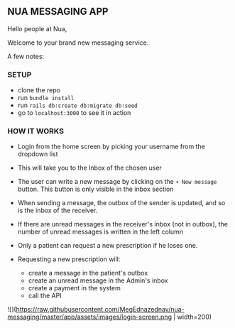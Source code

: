 ## NUA MESSAGING APP

Hello people at Nua,

Welcome to your brand new messaging service.

A few notes:

### SETUP

- clone the repo
- run `bundle install`
- run `rails db:create db:migrate db:seed`
- go to `localhost:3000` to see it in action

### HOW IT WORKS

- Login from the home screen by picking your username from the dropdown list
- This will take you to the Inbox of the chosen user
- The user can write a new message by clicking on the `+ New message` button. This button is only visible in the inbox section
- When sending a message, the outbox of the sender is updated, and so is the inbox of the receiver.
- If there are unread messages in the receiver's inbox (not in outbox), the number of unread messages is written in the left column

- Only a patient can request a new prescription if he loses one.
- Requesting a new prescription will:
  - create a message in the patient's outbox
  - create an unread message in the Admin's inbox
  - create a payment in the system
  - call the API

![](https://raw.githubusercontent.com/MegEdnazednav/nua-messaging/master/app/assets/images/login-screen.png | width=200)
